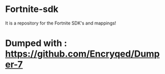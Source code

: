 # Fortnite-sdk
It is a repository for the Fortnite SDK's and mappings!

# Dumped with : https://github.com/Encryqed/Dumper-7
